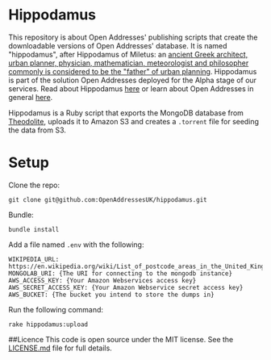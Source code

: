 Hippodamus
==========

This repository is about Open Addresses' publishing scripts that create the downloadable versions of Open Addresses' database. It is named "hippodamus", after Hippodamus of Miletus: an [ancient Greek architect, urban planner, physician, mathematician, meteorologist and philosopher commonly is considered to be the "father" of urban planning](https://en.wikipedia.org/wiki/Hippodamus_of_Miletus). Hippodamus is part of the solution Open Addresses deployed for the Alpha stage of our services. Read about Hippodamus [here](http://openaddressesuk.org/docs) or learn about Open Addresses in general [here](http://openaddressesuk.org).

Hippodamus is a Ruby script that exports the MongoDB database from [Theodolite](https://github.com/OpenAddressesUK/theodolite), uploads it to Amazon S3 and creates a `.torrent` file for seeding the data from S3.

# Setup

Clone the repo:

`git clone git@github.com:OpenAddressesUK/hippodamus.git`

Bundle:

`bundle install`

Add a file named `.env` with the following:

```
WIKIPEDIA_URL: https://en.wikipedia.org/wiki/List_of_postcode_areas_in_the_United_Kingdom
MONGOLAB_URI: {The URI for connecting to the mongodb instance}
AWS_ACCESS_KEY: {Your Amazon Webservices access key}
AWS_SECRET_ACCESS_KEY: {Your Amazon Webservice secret access key}
AWS_BUCKET: {The bucket you intend to store the dumps in}
```

Run the following command:

`rake hippodamus:upload`

##Licence
This code is open source under the MIT license. See the [LICENSE.md](LICENSE.md) file for full details.
